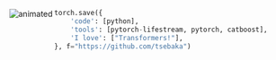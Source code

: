 <p align="center">
  <img src="[https://i.gifer.com/QC6s.gif](https://pa1.narvii.com/6309/7ab2b6ca40361aa5d1261b2e9ba343f22b1e812c_hq.gif)" align="left" alt="animated" />
</p>

```python
torch.save({
    'code': [python],
    'tools': [pytorch-lifestream, pytorch, catboost],
    'I love': ["Transformers!"],
}, f="https://github.com/tsebaka")
```

